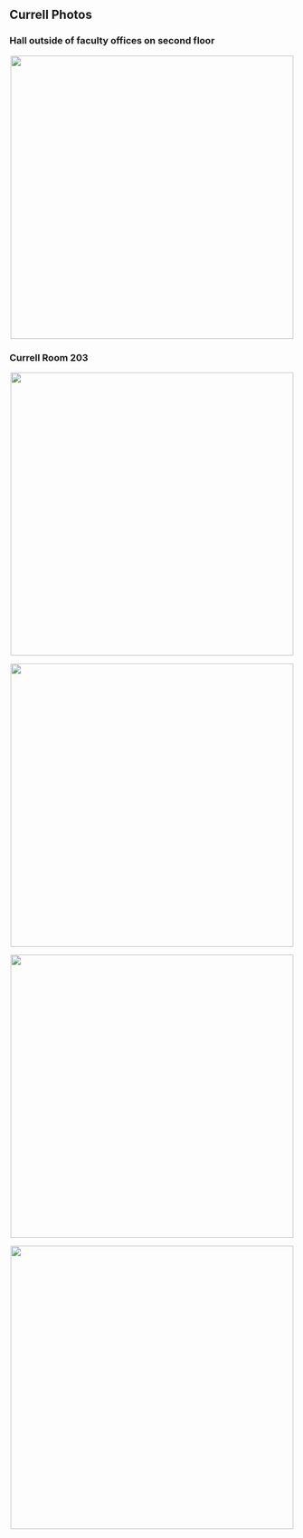 ## Currell Photos

### Hall outside of faculty offices on second floor

<p align="center">
<img src="IMG_0004.png" width="500px">
</p>

### Currell Room 203

<p align="center">
<img src="c203-1.png" width="500px">
</p>

<p align="center">
<img src="c203-2.png" width="500px">
</p>

<p align="center">
<img src="c203-3.png" width="500px">
</p>

<p align="center">
<img src="c203-4.png" width="500px">
</p>
